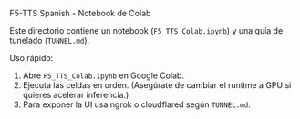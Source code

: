 F5-TTS Spanish - Notebook de Colab

Este directorio contiene un notebook (`F5_TTS_Colab.ipynb`) y una guía de tunelado (`TUNNEL.md`).

Uso rápido:
1. Abre `F5_TTS_Colab.ipynb` en Google Colab.
2. Ejecuta las celdas en orden. (Asegúrate de cambiar el runtime a GPU si quieres acelerar inferencia.)
3. Para exponer la UI usa ngrok o cloudflared según `TUNNEL.md`.
